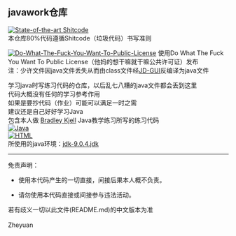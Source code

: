 ## javawork仓库

[![State-of-the-art Shitcode](https://img.shields.io/static/v1?label=State-of-the-art&message=Shitcode&color=6f3d1e)](https://github.com/trekhleb/state-of-the-art-shitcode)<br>
本仓库80%代码遵循Shitcode（垃圾代码）书写准则<br>

[![Do-What-The-Fuck-You-Want-To-Public-License](https://img.shields.io/badge/License-WTFPL-black.svg)](http://www.wtfpl.net/)
使用Do What The Fuck You Want To Public License（他妈的想干嘛就干嘛公共许可证）发布<br>
注：少许文件因java文件丢失从而由class文件经[JD-GUI](https://github.com/java-decompiler/jd-gui)反编译为java文件<br>


学习java时写练习代码的仓库，以后乱七八糟的java文件都会丢到这里<br>
代码大概没有任何的学习参考作用<br>
如果是要抄代码（作业）可能可以满足一时之需<br>
建议还是自己好好学习Java<br>
包含本人做 [Bradley Kjell](https://chortle.ccsu.edu/CS151/cs151java.html)  Java教学练习所写的练习代码<br>
[![Java](https://img.shields.io/badge/language-Java-b87100.svg)](https://www.oracle.com/java/)<br>
[![HTML](https://img.shields.io/badge/language-HTML-f33900.svg)](https://www.w3.org/html/)<br>
所使用的java环境：[jdk-9.0.4.jdk](https://www.oracle.com/java/technologies/javase/javase9-archive-downloads.html) <br>

****

免责声明：

* 使用本代码产生的一切直接，间接后果本人概不负责。

* 请勿使用本代码直接或间接参与违法活动。

若有歧义一切以此文件(README.md)的中文版本为准<br>
<br>
Zheyuan
